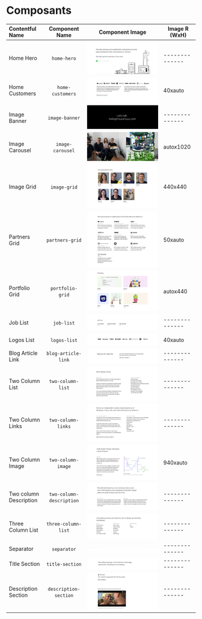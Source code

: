 # Composants

| Contentful Name         | Component Name                | Component Image                                             | Image R (WxH)|
|:----------------------- |:-----------------------------:|:-----------------------------------------------------------:|--------------|
| Home Hero               | `home-hero`                   | ![home-hero](images/home-hero.png)                          |--------------|
| Home Customers          | `home-customers`              | ![home-customers](images/home-customers.png)                | 40xauto      |
| Image Banner            | `image-banner`                | ![image-banner](images/image-banner.png)                    |--------------|
| Image Carousel          | `image-carousel`              | ![image-carousel](images/image-carousel.png)                | autox1020    |
| Image Grid              | `image-grid`                  | ![image-grid](images/image-grid.png)                        | 440x440      |
| Partners Grid           | `partners-grid`               | ![partners-grid](images/partners-grid.png)                  | 50xauto      |
| Portfolio Grid          | `portfolio-grid`              | ![portfolio-grid](images/portfolio-grid.png)                | autox440     |
| Job List                | `job-list`                    | ![job-list](images/job-list.png)                            |--------------|
| Logos List              | `logos-list`                  | ![logos-list](images/logos-list.png)                        | 40xauto      |
| Blog Article Link       | `blog-article-link`           | ![blog-article-link](images/blog-article-link.png)          |--------------|
| Two Column List         | `two-column-list`             | ![two-column-list](images/two-column-list.png)              |--------------|
| Two Column Links        | `two-column-links`            | ![two-column-links](images/two-column-links.png)            |--------------|
| Two Column Image        | `two-column-image`            | ![two-column-image](images/two-column-image.png)            | 940xauto     |
| Two column Description  | `two-column-description`      | ![two-column-description](images/two-column-description.png)|--------------|
| Three Column List       | `three-column-list`           | ![three-column-list](images/three-column-list.png)          |--------------|
| Separator               | `separator`                   | ![separator](images/separator.png)                          |--------------|
| Title Section           | `title-section`               | ![title-section](images/title-section.png)                  |--------------|
| Description Section     | `description-section`         | ![description-section](images/description-section.png)      |--------------|
